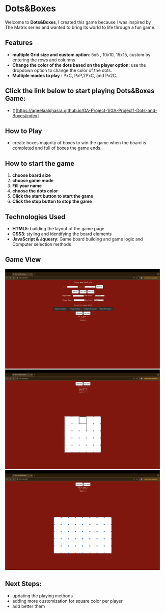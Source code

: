 # Dots&Boxes

Welcome to **Dots&Boxes**,
I created this game because I was inspired by The Matrix series and wanted to bring its world to life through a fun game.

## Features
- **multiple Grid size and custom option**:  5x5 , 10x10, 15x15, custom by entering the rows and columns
- **Change the color of the dots based on the player option**: use the dropdown option to change the color of the dots.
- **Multiple modes to play** : PxC, PxP,2PxC, and Px2C. 


## Click the link below to start playing Dots&Boxes Game: 

- ()[https://aqeelaalghasra.github.io/GA-Project-1/GA-Project1-Dots-and-Boxes/index]

## How to Play
- create boxes majority of boxes to win the game when the board is completed and full of boxes the game ends.

## How to start the game 
1. **choose board size** 
2. **choose game mode** 
3. **Fill your name** 
4. **choose the dots color** 
5. **Click the start button to start the game**
6. **Click the stop button to stop the game** 

## Technologies Used
- **HTML5**: building the layout of the game page 
- **CSS3**: styling and identifying the board elements 
- **JavaScript & Jquesry**: Game board building and game logic and Computer selection methods 


## Game View
![Loading  Page](./GA-Project1-Dots-and-Boxes/LoadingPage.png)
![Playing Pages](./GA-Project1-Dots-and-Boxes/GamePage.png)
![Playing page with custom board option](./GA-Project1-Dots-and-Boxes/GamePageWithCustomOption.png)



## Next Steps: 
- updating the playing methods   
- adding more customization for square color per player 
- add better them
